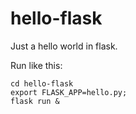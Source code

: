 # hello-flask
Just a hello world in flask.

Run like this:

```
cd hello-flask
export FLASK_APP=hello.py;
flask run &
```

